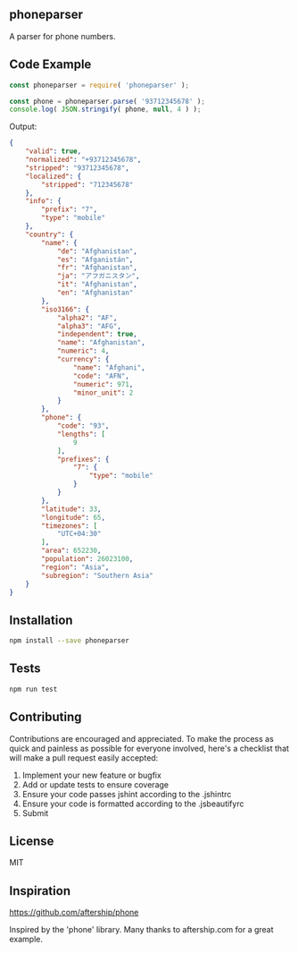 ## phoneparser

A parser for phone numbers.

## Code Example

```javascript
const phoneparser = require( 'phoneparser' );

const phone = phoneparser.parse( '93712345678' );
console.log( JSON.stringify( phone, null, 4 ) );
```

Output:

```json
{
    "valid": true,
    "normalized": "+93712345678",
    "stripped": "93712345678",
    "localized": {
        "stripped": "712345678"
    },
    "info": {
        "prefix": "7",
        "type": "mobile"
    },
    "country": {
        "name": {
            "de": "Afghanistan",
            "es": "Afganistán",
            "fr": "Afghanistan",
            "ja": "アフガニスタン",
            "it": "Afghanistan",
            "en": "Afghanistan"
        },
        "iso3166": {
            "alpha2": "AF",
            "alpha3": "AFG",
            "independent": true,
            "name": "Afghanistan",
            "numeric": 4,
            "currency": {
                "name": "Afghani",
                "code": "AFN",
                "numeric": 971,
                "minor_unit": 2
            }
        },
        "phone": {
            "code": "93",
            "lengths": [
                9
            ],
            "prefixes": {
                "7": {
                    "type": "mobile"
                }
            }
        },
        "latitude": 33,
        "longitude": 65,
        "timezones": [
            "UTC+04:30"
        ],
        "area": 652230,
        "population": 26023100,
        "region": "Asia",
        "subregion": "Southern Asia"
    }
}
```

## Installation

```bash
npm install --save phoneparser
```

## Tests

```bash
npm run test
```

## Contributing

Contributions are encouraged and appreciated. To make the process as quick and painless as possible for everyone involved, here's a checklist that will make a pull request easily accepted:

1. Implement your new feature or bugfix
2. Add or update tests to ensure coverage
3. Ensure your code passes jshint according to the .jshintrc
4. Ensure your code is formatted according to the .jsbeautifyrc
5. Submit

## License

MIT

## Inspiration

https://github.com/aftership/phone

Inspired by the 'phone' library. Many thanks to aftership.com for a great example.